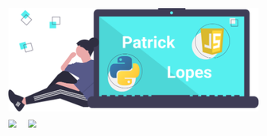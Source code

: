 <img src="patrick_lopes.png" />

<p>
  <img src="https://github-readme-stats.vercel.app/api?username=patlopes&theme=default&show_icons=true" />
    &nbsp;&nbsp;&nbsp;&nbsp;
  <img src="https://github-readme-stats.vercel.app/api/top-langs/?username=patlopes&layout=compact" />
</p>
